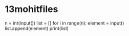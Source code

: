 # 13mohitfiles
n = int(input())
list = []
for i in range(n):
    element = input()
    list.append(element)
print(list)
    
